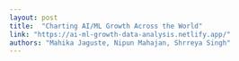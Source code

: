 ```yaml
---
layout: post
title:  "Charting AI/ML Growth Across the World"
link: "https://ai-ml-growth-data-analysis.netlify.app/"
authors: "Mahika Jaguste, Nipun Mahajan, Shrreya Singh"
---
```

